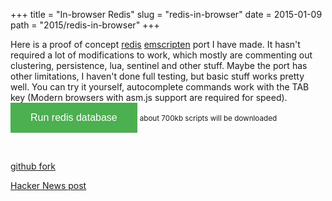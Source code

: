 +++
title = "In-browser Redis"
slug = "redis-in-browser"
date = 2015-01-09
path = "2015/redis-in-browser"
+++

Here is a proof of concept [redis]&nbsp;[emscripten] port I have made. 
It hasn't required a lot of modifications to work, which mostly are commenting out clustering, persistence, lua, sentinel and other stuff.
Maybe the port has other limitations, I haven't done full testing,
but basic stuff works pretty well.
You can try it yourself, autocomplete commands work with the TAB key
(Modern browsers with asm.js support are required for speed).
<br/>
<input id="run" type="button" value="Run redis database"/>
<small id="status">about 700kb scripts will be downloaded</small>

<div class="terminal" id="output" rows="8">
</div>

<footer>
<br/>

[github fork]

[Hacker News post]
</footer>

[emscripten]: http://kripken.github.io/emscripten-site/
[redis]: http://redis.io
[github fork]: https://github.com/narma/redis
[Hacker News post]: https://news.ycombinator.com/item?id=9020245

<style>
  #run {
    background-color: #4CAF50;
    border: none;
    color: white;
    padding: 15px 32px;
    text-align: center;
    text-decoration: none;
    display: inline-block;
    font-size: 16px;
  }
  #run:hover {
    background-color: #3C9F45;
  }
  #run:disabled {
    background-color: gray;
  }
</style>
<script type='text/javascript'>
var statusElement = document.getElementById('status');

function status(text) {
  console.log(text);
  statusElement.innerHTML = text;
}

var Module = {
    preRun: [],
    postRun: [],
    print: (function() {
      //var element = document.getElementById('output');
      //if (element) element.value = ''; // clear browser cache
      return function(text) {
        text = Array.prototype.slice.call(arguments).join(' ');
        console.log(text);
        if (jQuery) {
          jQuery('#output').terminal().echo(text);
        }
      };
    })(),
    printErr: function(text) {
      text = Array.prototype.slice.call(arguments).join(' ');
      if (0) { // XXX disabled for safety typeof dump == 'function') {
        dump(text + '\n'); // fast, straight to the real console
      } else {
        console.error(text);
      }
    },
    setStatus: function(text) {
      if (!Module.setStatus.last) Module.setStatus.last = { time: Date.now(), text: '' };
      if (text === Module.setStatus.text) return;
      var m = text.match(/([^(]+)\((\d+(\.\d+)?)\/(\d+)\)/);
      var now = Date.now();
      statusElement.innerHTML = text;
    },
    totalDependencies: 0
  };
  window.onerror = function(event) {
    Module.setStatus('Exception thrown, see JavaScript console');
    Module.setStatus = function(text) {
      if (text) Module.printErr('[post-exception status] ' + text);
    };
  };
  window.on_redis_ready = function() {
    status('ready');
    jQuery('#output').terminal().focus(true);
  }

function loadScript(url, callback) {

    var script = document.createElement("script")
    script.type = "text/javascript";
    script.async = true;

    if (script.readyState){  //IE
        script.onreadystatechange = function(){
            if (script.readyState == "loaded" ||
                    script.readyState == "complete"){
                script.onreadystatechange = null;
                callback();
            }
        };
    } else {  //Others
        script.onload = callback;
    }

    script.src = url;
    document.getElementsByTagName("head")[0].appendChild(script);
}
function redisloaded() {
  status('Eval redis script...');
}
function parse_result(res, term) {
  var code = res[0];
  if (res == "$-1\r\n") return "(nil)";

  var re = /\$(-|\d)+\s+/gi;

  if (code == "-") return res; // return errors
  if (code == "+") return res.substr(1).trim();
  if (code == "$") {
    return '"' + res.replace(re, "").trim() + '"';
  }
  if (code == ":") {
    return "(integer) " + res.substr(1);
  }
  if (code == "*") {
    var a = res.split('\r\n'),
      i,y = 1, l = a.length, c, result = '';

    for(i = 0; i < l; ++i) {
      c = a[i];
      if (c[0] == '*' || c[0] == '$' || c.length == 0) continue;
      term.echo('' + y + ') "' + c + '"');
      y++;
    }
    return false;
  }

  return res;
}
var cmds = ['APPEND',
 'AUTH',
 'BGREWRITEAOF',
 'BGSAVE',
 'BITCOUNT',
 'BITOP',
 'BITPOS',
 'BLPOP',
 'BRPOP',
 'BRPOPLPUSH',
 'CLIENT GETNAME',
 'CLIENT KILL',
 'CLIENT LIST',
 'CLIENT PAUSE',
 'CLIENT SETNAME',
 'CLUSTER SLOTS',
 'COMMAND',
 'COMMAND COUNT',
 'COMMAND GETKEYS',
 'COMMAND INFO',
 'CONFIG GET',
 'CONFIG RESETSTAT',
 'CONFIG REWRITE',
 'CONFIG SET',
 'DBSIZE',
 'DEBUG OBJECT',
 'DEBUG SEGFAULT',
 'DECR',
 'DECRBY',
 'DEL',
 'DISCARD',
 'DUMP',
 'ECHO',
 'EVAL',
 'EVALSHA',
 'EXEC',
 'EXISTS',
 'EXPIRE',
 'EXPIREAT',
 'FLUSHALL',
 'FLUSHDB',
 'GET',
 'GETBIT',
 'GETRANGE',
 'GETSET',
 'HDEL',
 'HEXISTS',
 'HGET',
 'HGETALL',
 'HINCRBY',
 'HINCRBYFLOAT',
 'HKEYS',
 'HLEN',
 'HMGET',
 'HMSET',
 'HSCAN',
 'HSET',
 'HSETNX',
 'HVALS',
 'INCR',
 'INCRBY',
 'INCRBYFLOAT',
 'INFO',
 'KEYS',
 'LASTSAVE',
 'LINDEX',
 'LINSERT',
 'LLEN',
 'LPOP',
 'LPUSH',
 'LPUSHX',
 'LRANGE',
 'LREM',
 'LSET',
 'LTRIM',
 'MGET',
 'MIGRATE',
 'MONITOR',
 'MOVE',
 'MSET',
 'MSETNX',
 'MULTI',
 'OBJECT',
 'PERSIST',
 'PEXPIRE',
 'PEXPIREAT',
 'PFADD',
 'PFCOUNT',
 'PFMERGE',
 'PING',
 'PSETEX',
 'PSUBSCRIBE',
 'PTTL',
 'PUBLISH',
 'PUBSUB',
 'PUNSUBSCRIBE',
 'QUIT',
 'RANDOMKEY',
 'RENAME',
 'RENAMENX',
 'RESTORE',
 'ROLE',
 'RPOP',
 'RPOPLPUSH',
 'RPUSH',
 'RPUSHX',
 'SADD',
 'SAVE',
 'SCAN',
 'SCARD',
 'SCRIPT EXISTS',
 'SCRIPT FLUSH',
 'SCRIPT KILL',
 'SCRIPT LOAD',
 'SDIFF',
 'SDIFFSTORE',
 'SELECT',
 'SET',
 'SETBIT',
 'SETEX',
 'SETNX',
 'SETRANGE',
 'SHUTDOWN',
 'SINTER',
 'SINTERSTORE',
 'SISMEMBER',
 'SLAVEOF',
 'SLOWLOG',
 'SMEMBERS',
 'SMOVE',
 'SORT',
 'SPOP',
 'SRANDMEMBER',
 'SREM',
 'SSCAN',
 'STRLEN',
 'SUBSCRIBE',
 'SUNION',
 'SUNIONSTORE',
 'SYNC',
 'TIME',
 'TTL',
 'TYPE',
 'UNSUBSCRIBE',
 'UNWATCH',
 'WATCH',
 'ZADD',
 'ZCARD',
 'ZCOUNT',
 'ZINCRBY',
 'ZINTERSTORE',
 'ZLEXCOUNT',
 'ZRANGE',
 'ZRANGEBYLEX',
 'ZRANGEBYSCORE',
 'ZRANK',
 'ZREM',
 'ZREMRANGEBYLEX',
 'ZREMRANGEBYRANK',
 'ZREMRANGEBYSCORE',
 'ZREVRANGE',
 'ZREVRANGEBYLEX',
 'ZREVRANGEBYSCORE',
 'ZREVRANK',
 'ZSCAN',
 'ZSCORE',
 'ZUNIONSTORE'];

function jquery_loaded() {
  status('get jquery.terminal');
  // loadScript('//cdnjs.cloudflare.com/ajax/libs/jquery-mousewheel/3.1.12/jquery.mousewheel.min.js');
  $('<link>')
    .appendTo('head')
    .attr({type : 'text/css', rel : 'stylesheet'})
    .attr('href', '//cdnjs.cloudflare.com/ajax/libs/jquery.terminal/2.14.1/css/jquery.terminal.min.css');

  loadScript('//cdnjs.cloudflare.com/ajax/libs/jquery.terminal/2.14.1/js/jquery.terminal.min.js', function() {
      status('get redis-server');
      $('#output').terminal(function(command, term) {
        if (command !== '') {
            try {
                rsend(command + "\r\n");
                var result = rrecv();
                if (result) {
                  var parsed = parse_result(result, term);
                  if (parsed) term.echo(parsed);
                }
            } catch(e) {
                term.error(new String(e));
            }
        } else {
           term.echo('');
        }
    }, {
        completion: function(text, cb) {
          //debugger;
          var suggests = [], i, cmds_len = cmds.length;
          var t = text.toUpperCase(), current,
            t_len  = text.length;

          var on_screen = this.get_command();
          if (on_screen.length > 0 && on_screen[on_screen.length-1] === ' ') {
            // subcmd search
            cb([]);
            return [];
          } else {
            // cmd search
            for (i=0; i < cmds_len; ++i) {
              current = cmds[i];
              if (current.indexOf(t) == 0) suggests.push(text + current.substr(t_len));
            }
          }
          cb(suggests);
          return suggests;
        },
        greetings: '',
        name: 'redis_js_demo',
        height: 260,
        prompt: 'redis-js> '});
    loadScript('/redis-in-browser/redis-server.js', redisloaded);

  });
}
window.onload = function() {
  statusElement = document.getElementById('status');
  document.getElementById('run').addEventListener('click', function() {
    this.disabled = "disabled";
    status('get jquery');
    loadScript('//cdnjs.cloudflare.com/ajax/libs/jquery/3.4.1/jquery.min.js', jquery_loaded);
  });
}
</script>
